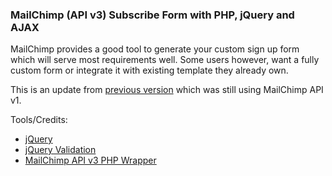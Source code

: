### MailChimp (API v3) Subscribe Form with PHP, jQuery and AJAX

MailChimp provides a good tool to generate your custom sign up form which will serve most requirements well. Some users however, want a fully custom form or integrate it with existing template they already own.

This is an update from [previous version](https://github.com/sunarlim/mailchimp-subscribe) which was still using MailChimp API v1.

Tools/Credits:
* [jQuery](http://jquery.com/)
* [jQuery Validation](http://jqueryvalidation.org/)
* [MailChimp API v3 PHP Wrapper](https://github.com/drewm/mailchimp-api)
